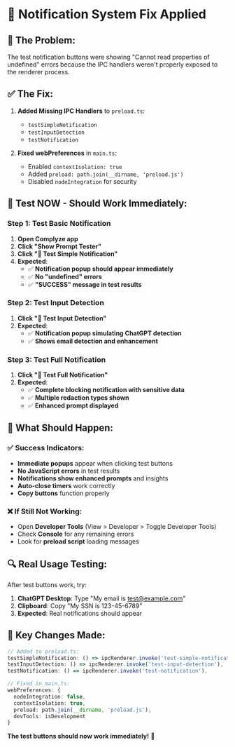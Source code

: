 # 🔧 Notification System Fix Applied

## 🚨 **The Problem:**
The test notification buttons were showing "Cannot read properties of undefined" errors because the IPC handlers weren't properly exposed to the renderer process.

## ✅ **The Fix:**
1. **Added Missing IPC Handlers** to `preload.ts`:
   - `testSimpleNotification`
   - `testInputDetection` 
   - `testNotification`

2. **Fixed webPreferences** in `main.ts`:
   - Enabled `contextIsolation: true`
   - Added `preload: path.join(__dirname, 'preload.js')`
   - Disabled `nodeIntegration` for security

## 🧪 **Test NOW - Should Work Immediately:**

### Step 1: Test Basic Notification
1. **Open Complyze app**
2. **Click "Show Prompt Tester"** 
3. **Click "🔔 Test Simple Notification"**
4. **Expected**: 
   - ✅ **Notification popup should appear immediately**
   - ✅ **No "undefined" errors**
   - ✅ **"SUCCESS" message in test results**

### Step 2: Test Input Detection 
1. **Click "🎯 Test Input Detection"**
2. **Expected**: 
   - ✅ **Notification popup simulating ChatGPT detection**
   - ✅ **Shows email detection and enhancement**

### Step 3: Test Full Notification
1. **Click "🚀 Test Full Notification"**
2. **Expected**:
   - ✅ **Complete blocking notification with sensitive data**
   - ✅ **Multiple redaction types shown**
   - ✅ **Enhanced prompt displayed**

## 🎯 **What Should Happen:**

### ✅ Success Indicators:
- **Immediate popups** appear when clicking test buttons
- **No JavaScript errors** in test results 
- **Notifications show enhanced prompts** and insights
- **Auto-close timers** work correctly
- **Copy buttons** function properly

### ❌ If Still Not Working:
- Open **Developer Tools** (View > Developer > Toggle Developer Tools)
- Check **Console** for any remaining errors
- Look for **preload script** loading messages

## 🔍 **Real Usage Testing:**

After test buttons work, try:

1. **ChatGPT Desktop**: Type "My email is test@example.com"
2. **Clipboard**: Copy "My SSN is 123-45-6789" 
3. **Expected**: Real notifications should appear

## 📝 **Key Changes Made:**

```typescript
// Added to preload.ts:
testSimpleNotification: () => ipcRenderer.invoke('test-simple-notification'),
testInputDetection: () => ipcRenderer.invoke('test-input-detection'),
testNotification: () => ipcRenderer.invoke('test-notification'),

// Fixed in main.ts:
webPreferences: {
  nodeIntegration: false,
  contextIsolation: true,
  preload: path.join(__dirname, 'preload.js'),
  devTools: isDevelopment
}
```

**The test buttons should now work immediately!** 🎉 